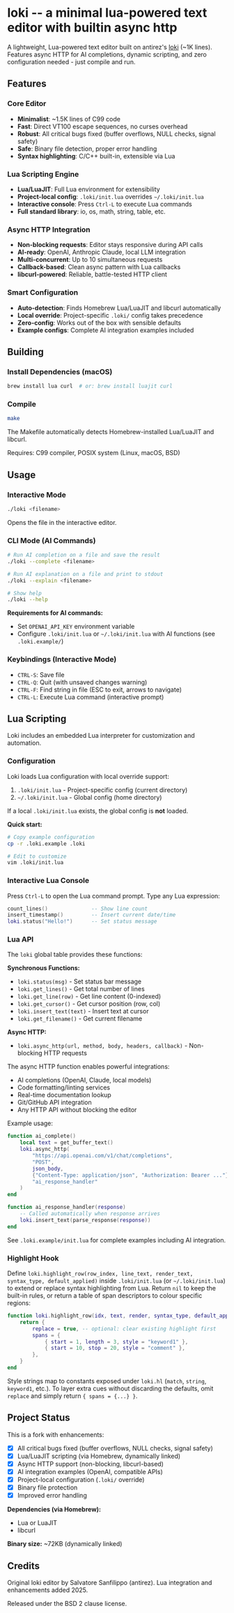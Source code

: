 # loki -- a minimal lua-powered text editor with builtin async http

A lightweight, Lua-powered text editor built on antirez's [loki](https://github.com/antirez/loki) (~1K lines). Features async HTTP for AI completions, dynamic scripting, and zero configuration needed - just compile and run.

## Features

### Core Editor
- **Minimalist**: ~1.5K lines of C99 code
- **Fast**: Direct VT100 escape sequences, no curses overhead
- **Robust**: All critical bugs fixed (buffer overflows, NULL checks, signal safety)
- **Safe**: Binary file detection, proper error handling
- **Syntax highlighting**: C/C++ built-in, extensible via Lua

### Lua Scripting Engine
- **Lua/LuaJIT**: Full Lua environment for extensibility
- **Project-local config**: `.loki/init.lua` overrides `~/.loki/init.lua`
- **Interactive console**: Press `Ctrl-L` to execute Lua commands
- **Full standard library**: io, os, math, string, table, etc.

### Async HTTP Integration
- **Non-blocking requests**: Editor stays responsive during API calls
- **AI-ready**: OpenAI, Anthropic Claude, local LLM integration
- **Multi-concurrent**: Up to 10 simultaneous requests
- **Callback-based**: Clean async pattern with Lua callbacks
- **libcurl-powered**: Reliable, battle-tested HTTP client

### Smart Configuration
- **Auto-detection**: Finds Homebrew Lua/LuaJIT and libcurl automatically
- **Local override**: Project-specific `.loki/` config takes precedence
- **Zero-config**: Works out of the box with sensible defaults
- **Example configs**: Complete AI integration examples included

## Building

### Install Dependencies (macOS)

```bash
brew install lua curl  # or: brew install luajit curl
```

### Compile

```bash
make
```

The Makefile automatically detects Homebrew-installed Lua/LuaJIT and libcurl.

Requires: C99 compiler, POSIX system (Linux, macOS, BSD)

## Usage

### Interactive Mode

```bash
./loki <filename>
```

Opens the file in the interactive editor.

### CLI Mode (AI Commands)

```bash
# Run AI completion on a file and save the result
./loki --complete <filename>

# Run AI explanation on a file and print to stdout
./loki --explain <filename>

# Show help
./loki --help
```

**Requirements for AI commands:**
- Set `OPENAI_API_KEY` environment variable
- Configure `.loki/init.lua` or `~/.loki/init.lua` with AI functions (see `.loki.example/`)

### Keybindings (Interactive Mode)

- `CTRL-S`: Save file
- `CTRL-Q`: Quit (with unsaved changes warning)
- `CTRL-F`: Find string in file (ESC to exit, arrows to navigate)
- `CTRL-L`: Execute Lua command (interactive prompt)

## Lua Scripting

Loki includes an embedded Lua interpreter for customization and automation.

### Configuration

Loki loads Lua configuration with local override support:

1. `.loki/init.lua` - Project-specific config (current directory)
2. `~/.loki/init.lua` - Global config (home directory)

If a local `.loki/init.lua` exists, the global config is **not** loaded.

**Quick start:**
```bash
# Copy example configuration
cp -r .loki.example .loki

# Edit to customize
vim .loki/init.lua
```

### Interactive Lua Console

Press `Ctrl-L` to open the Lua command prompt. Type any Lua expression:

```lua
count_lines()              -- Show line count
insert_timestamp()         -- Insert current date/time
loki.status("Hello!")      -- Set status message
```

### Lua API

The `loki` global table provides these functions:

**Synchronous Functions:**
- `loki.status(msg)` - Set status bar message
- `loki.get_lines()` - Get total number of lines
- `loki.get_line(row)` - Get line content (0-indexed)
- `loki.get_cursor()` - Get cursor position (row, col)
- `loki.insert_text(text)` - Insert text at cursor
- `loki.get_filename()` - Get current filename

**Async HTTP:**
- `loki.async_http(url, method, body, headers, callback)` - Non-blocking HTTP requests

The async HTTP function enables powerful integrations:
- AI completions (OpenAI, Claude, local models)
- Code formatting/linting services
- Real-time documentation lookup
- Git/GitHub API integration
- Any HTTP API without blocking the editor

Example usage:
```lua
function ai_complete()
    local text = get_buffer_text()
    loki.async_http(
        "https://api.openai.com/v1/chat/completions",
        "POST",
        json_body,
        {"Content-Type: application/json", "Authorization: Bearer ..."},
        "ai_response_handler"
    )
end

function ai_response_handler(response)
    -- Called automatically when response arrives
    loki.insert_text(parse_response(response))
end
```

See `.loki.example/init.lua` for complete examples including AI integration.

### Highlight Hook

Define `loki.highlight_row(row_index, line_text, render_text, syntax_type, default_applied)`
inside `.loki/init.lua` (or `~/.loki/init.lua`) to extend or replace syntax
highlighting from Lua. Return `nil` to keep the built-in rules, or return a
table of span descriptors to colour specific regions:

```lua
function loki.highlight_row(idx, text, render, syntax_type, default_applied)
    return {
        replace = true, -- optional: clear existing highlight first
        spans = {
            { start = 1, length = 3, style = "keyword1" },
            { start = 10, stop = 20, style = "comment" },
        },
    }
end
```

Style strings map to constants exposed under `loki.hl` (`match`, `string`,
`keyword1`, etc.). To layer extra cues without discarding the defaults, omit
`replace` and simply return `{ spans = {...} }`.

## Project Status

This is a fork with enhancements:
- [x] All critical bugs fixed (buffer overflows, NULL checks, signal safety)
- [x] Lua/LuaJIT scripting (via Homebrew, dynamically linked)
- [x] Async HTTP support (non-blocking, libcurl-based)
- [x] AI integration examples (OpenAI, compatible APIs)
- [x] Project-local configuration (`.loki/` override)
- [x] Binary file protection
- [x] Improved error handling

**Dependencies (via Homebrew):**
- Lua or LuaJIT
- libcurl

**Binary size:** ~72KB (dynamically linked)


## Credits

Original loki editor by Salvatore Sanfilippo (antirez).
Lua integration and enhancements added 2025.

Released under the BSD 2 clause license.
